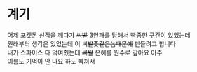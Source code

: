 # 계기

어제 포켓몬 신작을 깨다가 ~~씨발~~ 3연패를 당해서 빡종한 구간이 있었는데<br>
원래부터 생각은 있었는데 이 씨~~발좆같은놈때문에~~ 만들려고 합니다<br>
내가 스파이스 다 먹여줬는데 ~~씨발~~ 은혜를 원수로 갚아요 아주 
<br>이름도 기억이 안 나요 하도 빡쳐서
